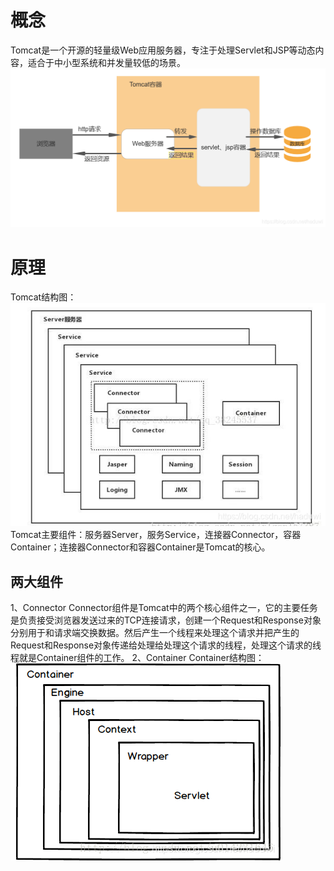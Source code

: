 # 概念
Tomcat是一个开源的轻量级Web应用服务器，专注于处理Servlet和JSP等动态内容，适合于中小型系统和并发量较低的场景。
![img.png](../resource/img.png)
# 原理
Tomcat结构图：
![img_1.png](../resource/img_1.png)
Tomcat主要组件：服务器Server，服务Service，连接器Connector，容器Container；连接器Connector和容器Container是Tomcat的核心。
## 两大组件
1、Connector
Connector组件是Tomcat中的两个核心组件之一，它的主要任务是负责接受浏览器发送过来的TCP连接请求，创建一个Request和Response对象分别用于和请求端交换数据。然后产生一个线程来处理这个请求并把产生的Request和Response对象传递给处理给处理这个请求的线程，处理这个请求的线程就是Container组件的工作。
2、Container
Container结构图：
![img_2.png](../resource/img_2.png)
